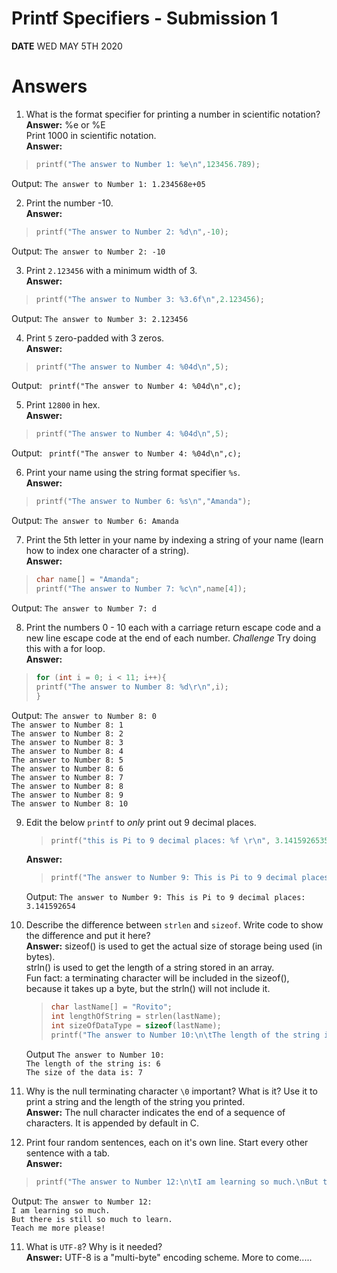 # Printf Specifiers - Submission 1
**DATE** WED MAY 5TH 2020

# Answers
1. What is the format specifier for printing a number in scientific notation?  
  **Answer:** %e or %E  
  Print 1000 in scientific notation.  
  **Answer:**
  >```c
  >printf("The answer to Number 1: %e\n",123456.789);
  >```
  Output: `The answer to Number 1: 1.234568e+05`  
    
2. Print the number -10.  
  **Answer:**
  >```c
  >printf("The answer to Number 2: %d\n",-10);
  >```
  Output: `The answer to Number 2: -10`  
    
3. Print `2.123456` with a minimum width of 3.  
  **Answer:**
  >```c
  >printf("The answer to Number 3: %3.6f\n",2.123456);
  >```
  Output: `The answer to Number 3: 2.123456`  
    
4. Print `5` zero-padded with 3 zeros.  
  **Answer:**
  >```c
  >printf("The answer to Number 4: %04d\n",5);
  >```
  Output: ` printf("The answer to Number 4: %04d\n",c);`  
    
5. Print `12800` in hex.  
  **Answer:**
  >```c
  > printf("The answer to Number 4: %04d\n",5);
  >```
  Output: ` printf("The answer to Number 4: %04d\n",c);`  
    
6. Print your name using the string format specifier `%s`.  
  **Answer:**
  >```c
  >printf("The answer to Number 6: %s\n","Amanda");
  >```
  Output: `The answer to Number 6: Amanda`  
    
7. Print the 5th letter in your name by indexing a string of your name (learn how to index one character of a string).  
  **Answer:**
  >```c
  >char name[] = "Amanda";
  >printf("The answer to Number 7: %c\n",name[4]);
  >```
  Output: `The answer to Number 7: d`  
    
8. Print the numbers 0 - 10 each with a carriage return escape code and a new line escape code at the end of each number. *Challenge* Try doing this with a for loop.  
  **Answer:**
  >```c
  > for (int i = 0; i < 11; i++){
  >printf("The answer to Number 8: %d\r\n",i);
  >}
  >```
  Output: `The answer to Number 8: 0`  
  `The answer to Number 8: 1`  
  `The answer to Number 8: 2`  
  `The answer to Number 8: 3`  
  `The answer to Number 8: 4`  
  `The answer to Number 8: 5`  
  `The answer to Number 8: 6`  
  `The answer to Number 8: 7`  
  `The answer to Number 8: 8`  
  `The answer to Number 8: 9`  
  `The answer to Number 8: 10`  
    
9. Edit the below `printf` to *only* print out 9 decimal places.
   >```c
   >printf("this is Pi to 9 decimal places: %f \r\n", 3.141592653589793238462643);
   >```
   **Answer:**
   >```c
   >printf("The answer to Number 9: This is Pi to 9 decimal places: %.9f \r\n", 3.141592653589793238462643);
   >```
   Output: `The answer to Number 9: This is Pi to 9 decimal places: 3.141592654`
     
8. Describe the difference between `strlen` and `sizeof`. Write code to show the difference and put it here?  
   **Answer:** sizeof() is used to get the actual size of storage being used (in bytes).  
               strln() is used to get the length of a string stored in an array.  
               Fun fact: a terminating character will be included in the sizeof(), because it takes up a byte, but the strln() will not include it.  
   >```c
   >char lastName[] = "Rovito";
   >int lengthOfString = strlen(lastName);
   >int sizeOfDataType = sizeof(lastName);
   >printf("The answer to Number 10:\n\tThe length of the string is: %d\n\tThe size of the data is: %d\n", lengthOfString,sizeOfDataType);
   >```
   Output `The answer to Number 10:`  
                `The length of the string is: 6`  
                `The size of the data is: 7`  
                  
9. Why is the null terminating character `\0` important? What is it? Use it to print a string and the length of the string you printed.  
   **Answer:** The null character indicates the end of a sequence of characters. It is appended by default in C.  
     
10. Print four random sentences, each on it's own line. Start every other sentence with a tab.  
   **Answer:**  
   >```c
   >printf("The answer to Number 12:\n\tI am learning so much.\nBut there is still so much to learn.\n\tTeach me more please!");
   >```
   Output: `The answer to Number 12:`  
                  `I am learning so much.`  
            `But there is still so much to learn.`  
                  `Teach me more please!`  
     
11. What is `UTF-8`? Why is it needed?  
   **Answer:** UTF-8 is a "multi-byte" encoding scheme. More to come.....
